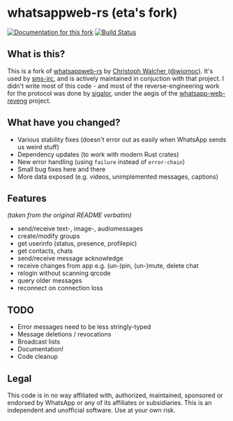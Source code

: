 # whatsappweb-rs (eta's fork)

[![Documentation for this fork](https://img.shields.io/badge/fork%20docs-on%20theta.eu.org-blueviolet.svg)](https://theta.eu.org/stash/ww-rs-docs/whatsappweb/index.html)
[![Build Status](https://travis-ci.org/eeeeeta/whatsappweb-rs.svg?branch=master)](https://travis-ci.org/eeeeeta/whatsappweb-rs)

## What is this?

This is a fork of [whatsappweb-rs](https://github.com/wiomoc/whatsappweb-rs) by [Christoph Walcher (@wiomoc)](https://github.com/wiomoc).
It's used by [sms-irc](https://git.theta.eu.org/sms-irc.git/about/), and is actively maintained in conjuction with that project.
I didn't write most of this code - and most of the reverse-engineering work for the protocol was done by [sigalor](https://github.com/sigalor),
under the aegis of the [whatsapp-web-reveng](https://github.com/sigalor/whatsapp-web-reveng) project.

## What have you changed?

- Various stability fixes (doesn't error out as easily when WhatsApp sends us weird stuff)
- Dependency updates (to work with modern Rust crates)
- New error handling (using `failure` instead of `error-chain`)
- Small bug fixes here and there
- More data exposed (e.g. videos, unimplemented messages, captions)

## Features

*(taken from the original README verbatim)*

* send/receive text-, image-, audiomessages
* create/modify groups
* get userinfo (status, presence, profilepic)
* get contacts, chats
* send/receive message acknowledge
* receive changes from app e.g. (un-)pin, (un-)mute, delete chat
* relogin without scanning qrcode
* query older messages
* reconnect on connection loss


## TODO

- Error messages need to be less stringly-typed
- Message deletions / revocations
- Broadcast lists
- Documentation!
- Code cleanup

## Legal

This code is in no way affiliated with, authorized, maintained, sponsored or endorsed by WhatsApp or any of its
affiliates or subsidiaries. This is an independent and unofficial software. Use at your own risk.
